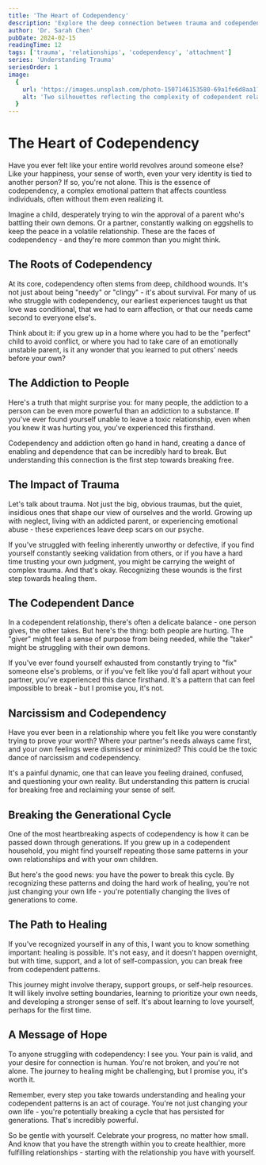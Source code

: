 ```yaml
---
title: 'The Heart of Codependency'
description: 'Explore the deep connection between trauma and codependent relationships, understanding how early experiences shape our attachment patterns'
author: 'Dr. Sarah Chen'
pubDate: 2024-02-15
readingTime: 12
tags: ['trauma', 'relationships', 'codependency', 'attachment']
series: 'Understanding Trauma'
seriesOrder: 1
image:
  {
    url: 'https://images.unsplash.com/photo-1507146153580-69a1fe6d8aa1?ixlib=rb-4.0.3&auto=format&fit=crop&w=1200&q=80',
    alt: 'Two silhouettes reflecting the complexity of codependent relationships',
  }
---
```




# The Heart of Codependency

Have you ever felt like your entire world revolves around someone else?
Like your happiness, your sense of worth, even your very identity is
tied to another person? If so, you're not alone. This is the essence of
codependency, a complex emotional pattern that affects countless
individuals, often without them even realizing it.

Imagine a child, desperately trying to win the approval of a parent
who's battling their own demons. Or a partner, constantly walking on
eggshells to keep the peace in a volatile relationship. These are the
faces of codependency - and they're more common than you might think.

## The Roots of Codependency

At its core, codependency often stems from deep, childhood wounds. It's
not just about being "needy" or "clingy" - it's about survival. For many
of us who struggle with codependency, our earliest experiences taught
us that love was conditional, that we had to earn affection, or that our
needs came second to everyone else's.

Think about it: if you grew up in a home where you had to be the
"perfect" child to avoid conflict, or where you had to take care of an
emotionally unstable parent, is it any wonder that you learned to put
others' needs before your own?

## The Addiction to People

Here's a truth that might surprise you: for many people, the addiction
to a person can be even more powerful than an addiction to a substance.
If you've ever found yourself unable to leave a toxic relationship, even
when you knew it was hurting you, you've experienced this firsthand.

Codependency and addiction often go hand in hand, creating a dance of
enabling and dependence that can be incredibly hard to break. But
understanding this connection is the first step towards breaking free.

## The Impact of Trauma

Let's talk about trauma. Not just the big, obvious traumas, but the
quiet, insidious ones that shape our view of ourselves and the world.
Growing up with neglect, living with an addicted parent, or experiencing
emotional abuse - these experiences leave deep scars on our psyche.

If you've struggled with feeling inherently unworthy or defective, if
you find yourself constantly seeking validation from others, or if you
have a hard time trusting your own judgment, you might be carrying the
weight of complex trauma. And that's okay. Recognizing these wounds is
the first step towards healing them.

## The Codependent Dance

In a codependent relationship, there's often a delicate balance - one
person gives, the other takes. But here's the thing: both people are
hurting. The "giver" might feel a sense of purpose from being needed,
while the "taker" might be struggling with their own demons.

If you've ever found yourself exhausted from constantly trying to "fix"
someone else's problems, or if you've felt like you'd fall apart without
your partner, you've experienced this dance firsthand. It's a pattern
that can feel impossible to break - but I promise you, it's not.

## Narcissism and Codependency

Have you ever been in a relationship where you felt like you were
constantly trying to prove your worth? Where your partner's needs always
came first, and your own feelings were dismissed or minimized? This
could be the toxic dance of narcissism and codependency.

It's a painful dynamic, one that can leave you feeling drained,
confused, and questioning your own reality. But understanding this
pattern is crucial for breaking free and reclaiming your sense of self.

## Breaking the Generational Cycle

One of the most heartbreaking aspects of codependency is how it can be
passed down through generations. If you grew up in a codependent
household, you might find yourself repeating those same patterns in your
own relationships and with your own children.

But here's the good news: you have the power to break this cycle. By
recognizing these patterns and doing the hard work of healing, you're
not just changing your own life - you're potentially changing the lives
of generations to come.

## The Path to Healing

If you've recognized yourself in any of this, I want you to know
something important: healing is possible. It's not easy, and it doesn't
happen overnight, but with time, support, and a lot of self-compassion,
you can break free from codependent patterns.

This journey might involve therapy, support groups, or self-help
resources. It will likely involve setting boundaries, learning to
prioritize your own needs, and developing a stronger sense of self. It's
about learning to love yourself, perhaps for the first time.

## A Message of Hope

To anyone struggling with codependency: I see you. Your pain is valid,
and your desire for connection is human. You're not broken, and you're
not alone. The journey to healing might be challenging, but I promise
you, it's worth it.

Remember, every step you take towards understanding and healing your
codependent patterns is an act of courage. You're not just changing your
own life - you're potentially breaking a cycle that has persisted for
generations. That's incredibly powerful.

So be gentle with yourself. Celebrate your progress, no matter how
small. And know that you have the strength within you to create
healthier, more fulfilling relationships - starting with the
relationship you have with yourself.
